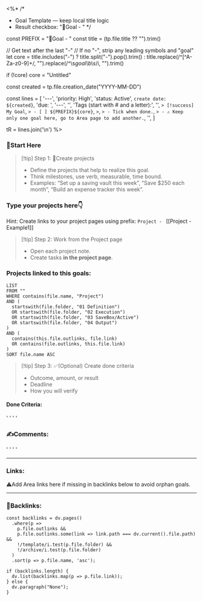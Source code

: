 <%*
/*
 * Goal Template — keep local title logic
 * Result checkbox: "🎯Goal - <text after last dash in title>"
 */

const PREFIX = "🎯Goal - "
const title  = (tp.file.title ?? "").trim()

// Get text after the last "-"
// If no "-", strip any leading symbols and "goal"
let core = title.includes("-")
  ? title.split("-").pop().trim()
  : title.replace(/^[^A-Za-z0-9]+/, "").replace(/^\s*goal\b\s*/i, "").trim()

if (!core) core = "Untitled"

const created = tp.file.creation_date("YYYY-MM-DD")

const lines = [
  '---',
  'priority: High',
  'status: Active',
  `create date: ${created}`,
  'due: ',
  '---',
  '',
  'Tags (start with # and a letter):',
  '',
  `> [!success] My Goal`,
  `> - [ ] ${PREFIX}${core}`,
  `>`,
  `> - Tick when done.`,
  `> - ⚠️ Keep only one goal here, go to Area page to add another.`,
  '',
]

tR = lines.join('\n')
%>
### 🏁Start Here
> [!tip] Step 1: 🚀Create projects
> - Define the projects that help to realize this goal.
> - Think milestones, use verb, measurable, time bound.
> - Examples: “Set up a saving vault this week”, “Save $250 each month”, “Build an expense tracker this week”.

### Type your projects here👇
Hint: Create links to your project pages using prefix: `Project - `
[[Project - Example1]]


> [!tip] Step 2: Work from the Project page
> - Open each project note.
> - Create tasks **in the project page**.

### Projects linked to this goals:
~~~dataview
LIST
FROM ""
WHERE contains(file.name, "Project")
AND (
  startswith(file.folder, "01 Definition")
  OR startswith(file.folder, "02 Execution")
  OR startswith(file.folder, "03 SaveBox/Active")
  OR startswith(file.folder, "04 Output")
)
AND (
  contains(this.file.outlinks, file.link)
  OR contains(file.outlinks, this.file.link)
)
SORT file.name ASC
~~~
> [!tip] Step 3: ✅(Optional) Create done criteria
> - Outcome, amount, or result
> - Deadline
> - How you will verify

#### Done Criteria:
'
'
'
'
### ✍️Comments:
'
'
'
'
___

### Links:
⚠️Add Area links here if missing in backlinks below to avoid orphan goals.
___
### 🔗Backlinks:
~~~dataviewjs
const backlinks = dv.pages()
  .where(p =>
    p.file.outlinks &&
    p.file.outlinks.some(link => link.path === dv.current().file.path) &&
    !/template/i.test(p.file.folder) &&
    !/archive/i.test(p.file.folder)
  )
  .sort(p => p.file.name, 'asc');

if (backlinks.length) {
  dv.list(backlinks.map(p => p.file.link));
} else {
  dv.paragraph("None");
}
~~~
